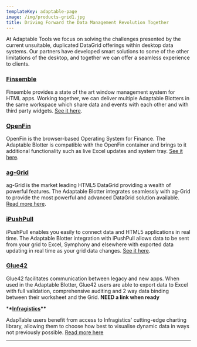 ```yaml
---
templateKey: adaptable-page
image: /img/products-grid1.jpg
title: Driving Forward the Data Management Revolution Together
---
```


At Adaptable Tools we focus on solving the challenges presented by the current unsuitable, duplicated DataGrid offerings within desktop data systems. Our partners have developed smart solutions to some of the other limitations of the desktop, and together we can offer a seamless experience to clients.

### [Finsemble](https://www.chartiq.com/finsemble/)

Finsemble provides a state of the art window management system for HTML apps.
Working together, we can deliver multiple Adaptable Blotters in the same workspace which share data and events with each other and with third party widgets.
[See it here](https://demo.adaptableblotter.com/partners/finsembledemo/).

### [OpenFin](https://openfin.co/)

OpenFin is the browser-based Operating System for Finance.
The Adaptable Blotter is compatible with the OpenFin container and brings to it additional functionality such as live Excel updates and system tray. [See it here](https://demo.adaptableblotter.com/partners/openfindemo/).

### [ag-Grid](https://www.ag-grid.com/)

ag-Grid is the market leading HTML5 DataGrid providing a wealth of powerful features.
The Adaptable Blotter integrates seamlessly with ag-Grid to provide the most powerful and advanced DataGrid solution available.
[Read more here](https://medium.com/ag-grid/getting-more-from-your-datagrid-introducing-adaptable-blotter-2be5debd7e46).

### [iPushPull](https://www.ipushpull.com/)

iPushPull enables you easily to connect data and HTML5 applications in real time.
The Adaptable Blotter integration with iPushPull allows data to be sent from your grid to Excel, Symphony and elsewhere with exported data updating in real time as your grid data changes.
[See it here](https://demo.adaptableblotter.com/partners/ipushpulldemo/).

### [Glue42](https://glue42.com/)

Glue42 facilitates communication between legacy and new apps.
When used in the Adaptable Blotter, Glue42 users are able to export data to Excel with full validation, comprehensive auditing and 2 way data binding between their worksheet and the Grid.
**NEED a link when ready**

\***\*[**Infragistics**](https://www.infragistics.com/)\*\***

AdapTable users benefit from access to Infragistics' cutting-edge charting library, allowing them to choose how best to visualise dynamic data in ways not previously possible. [Read more here](https://www.infragistics.com/about-us/in-the-news/infragistics-plus-adaptable-tools-bringing-unprecedented-power-to-the-desktop)

---

